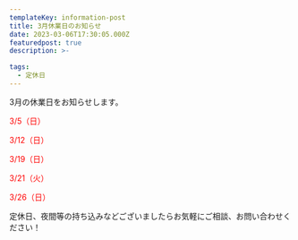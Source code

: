 ```yaml
---
templateKey: information-post
title: 3月休業日のお知らせ
date: 2023-03-06T17:30:05.000Z
featuredpost: true
description: >-

tags:
  - 定休日
---
```


3月の休業日をお知らせします。

<span style="color: red;">3/5（日）</span>

<span style="color: red;">3/12（日）</span>

<span style="color: red;">3/19（日）</span>

<span style="color: red;">3/21（火）</span>

<span style="color: red;">3/26（日）</span>


定休日、夜間等の持ち込みなどございましたらお気軽にご相談、お問い合わせください！
